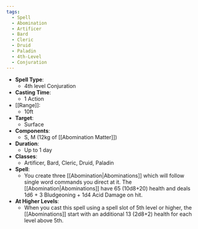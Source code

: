 ```yaml
---
tags:
  - Spell
  - Abomination
  - Artificer
  - Bard
  - Cleric
  - Druid
  - Paladin
  - 4th-Level
  - Conjuration
---
```

- **Spell Type**:
	- 4th level Conjuration 
- **Casting Time**:
	- 1 Action
- [[Range]]:
	- 10ft
- **Target**:
	- Surface
- **Components**:
	- S, M (12kg of [[Abomination Matter]])
- **Duration**:
	- Up to 1 day
- **Classes**:
	- Artificer, Bard, Cleric, Druid, Paladin 
- **Spell**:
	- You create three [[Abomination|Abominations]] which will follow single word commands you direct at it. The [[Abomination|Abominations]] have 65 (10d8+20) health and deals 1d6 + 3 Bludgeoning + 1d4 Acid Damage on hit.
- **At Higher Levels**:
	- When you cast this spell using a spell slot of 5th level or higher, the [[Abominations]] start with an additional 13 (2d8+2) health for each level above 5th.
